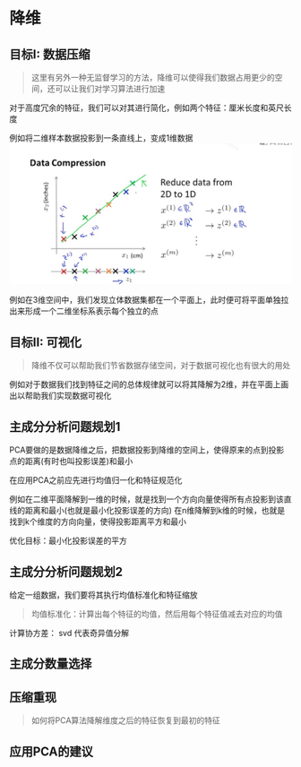 # 降维


## 目标I: 数据压缩
> 这里有另外一种无监督学习的方法，降维可以使得我们数据占用更少的空间，还可以让我们对学习算法进行加速

对于高度冗余的特征，我们可以对其进行简化，例如两个特征：厘米长度和英尺长度


例如将二维样本数据投影到一条直线上，变成1维数据
![降维](./image/降维.png)


例如在3维空间中，我们发现立体数据集都在一个平面上，此时便可将平面单独拉出来形成一个二维坐标系表示每个独立的点




## 目标II: 可视化
> 降维不仅可以帮助我们节省数据存储空间，对于数据可视化也有很大的用处

例如对于数据我们找到特征之间的总体规律就可以将其降解为2维，并在平面上画出以帮助我们实现数据可视化

## 主成分分析问题规划1
PCA要做的是数据降维之后，把数据投影到降维的空间上，使得原来的点到投影点的距离(有时也叫投影误差)和最小


在应用PCA之前应先进行均值归一化和特征规范化


例如在二维平面降解到一维的时候，就是找到一个方向向量使得所有点投影到该直线的距离和最小(也就是最小化投影误差的方向) 在n维降解到k维的时候，也就是找到k个维度的方向向量，使得投影距离平方和最小


优化目标：最小化投影误差的平方

## 主成分分析问题规划2
给定一组数据，我们要将其执行均值标准化和特征缩放 

> 均值标准化：计算出每个特征的均值，然后用每个特征值减去对应的均值


计算协方差：
svd 代表奇异值分解

## 主成分数量选择

## 压缩重现
> 如何将PCA算法降解维度之后的特征恢复到最初的特征

## 应用PCA的建议

